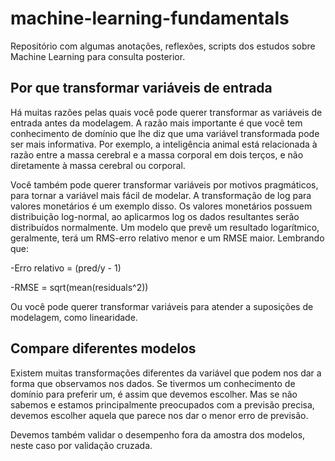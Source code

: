 # machine-learning-fundamentals

Repositório com algumas anotações, reflexões, scripts dos estudos sobre Machine Learning para consulta posterior.

## Por que transformar variáveis de entrada

Há muitas razões pelas quais você pode querer transformar as variáveis de entrada antes da modelagem. A razão mais importante é que você tem conhecimento de domínio que lhe diz que uma variável transformada pode ser mais informativa. Por exemplo, a inteligência animal está relacionada à razão entre a massa cerebral e a massa corporal em dois terços, e não diretamente à massa cerebral ou corporal. 

Você também pode querer transformar variáveis por motivos pragmáticos, para tornar a variável mais fácil de modelar. A transformação de log para valores monetários é um exemplo disso. Os valores monetários possuem distribuição log-normal, ao aplicarmos log os dados resultantes serão distribuídos normalmente. Um modelo que prevê um resultado logarítmico, geralmente, terá um RMS-erro relativo menor e um RMSE maior. Lembrando que: 

-Erro relativo = (pred/y - 1)   

-RMSE = sqrt(mean(residuals^2))

Ou você pode querer transformar variáveis para atender a suposições de modelagem, como linearidade.

## Compare diferentes modelos 
Existem muitas transformações diferentes da variável que podem nos dar a forma que observamos nos dados. Se tivermos um conhecimento de domínio para preferir um, é assim que devemos escolher. Mas se não sabemos e estamos principalmente preocupados com a previsão precisa, devemos escolher aquela que parece nos dar o menor erro de previsão.

Devemos também validar o desempenho fora da amostra dos modelos, neste caso por validação cruzada. 
